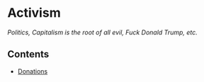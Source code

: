 # Activism

*Politics, Capitalism is the root of all evil, Fuck Donald Trump, etc.*

## Contents

- [Donations](./donations.md)
